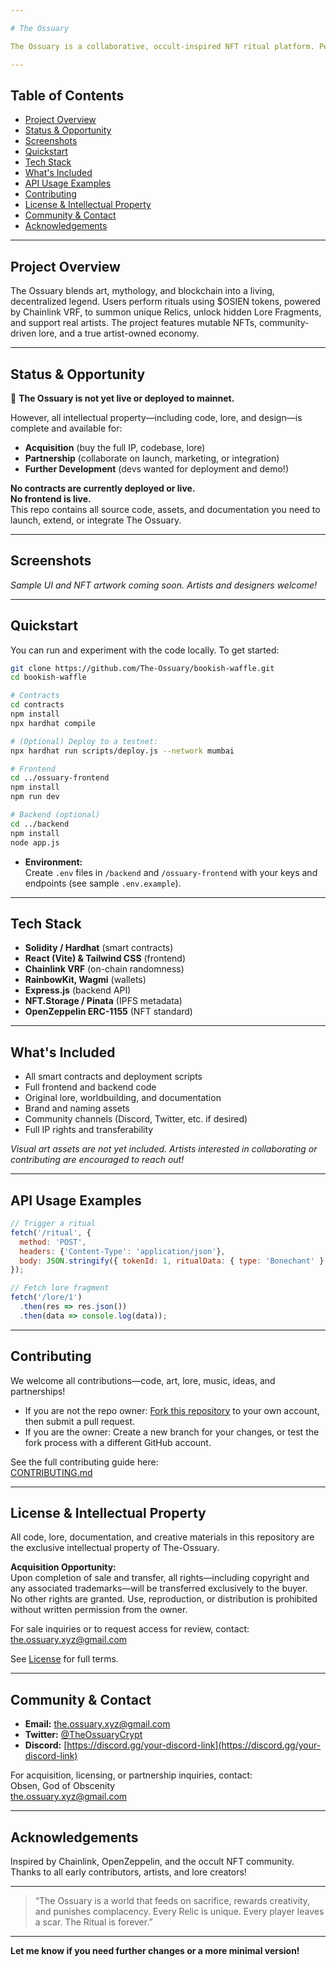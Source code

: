 ```yaml
---

# The Ossuary

The Ossuary is a collaborative, occult-inspired NFT ritual platform. Perform on-chain rituals, create and mutate NFTs, and shape the living lore of a crypt-city built on sacrifice and creativity.

---
```


## Table of Contents

- [Project Overview](#project-overview)
- [Status & Opportunity](#status--opportunity)
- [Screenshots](#screenshots)
- [Quickstart](#quickstart)
- [Tech Stack](#tech-stack)
- [What's Included](#whats-included)
- [API Usage Examples](#api-usage-examples)
- [Contributing](#contributing)
- [License & Intellectual Property](#license--intellectual-property)
- [Community & Contact](#community--contact)
- [Acknowledgements](#acknowledgements)

---

## Project Overview

The Ossuary blends art, mythology, and blockchain into a living, decentralized legend. Users perform rituals using $OSIEN tokens, powered by Chainlink VRF, to summon unique Relics, unlock hidden Lore Fragments, and support real artists. The project features mutable NFTs, community-driven lore, and a true artist-owned economy.

---

## Status & Opportunity

🚧 **The Ossuary is not yet live or deployed to mainnet.**

However, all intellectual property—including code, lore, and design—is complete and available for:

- **Acquisition** (buy the full IP, codebase, lore)
- **Partnership** (collaborate on launch, marketing, or integration)
- **Further Development** (devs wanted for deployment and demo!)

**No contracts are currently deployed or live.**  
**No frontend is live.**  
This repo contains all source code, assets, and documentation you need to launch, extend, or integrate The Ossuary.

---

## Screenshots

*Sample UI and NFT artwork coming soon. Artists and designers welcome!*

---

## Quickstart

You can run and experiment with the code locally. To get started:

```bash
git clone https://github.com/The-Ossuary/bookish-waffle.git
cd bookish-waffle

# Contracts
cd contracts
npm install
npx hardhat compile

# (Optional) Deploy to a testnet:
npx hardhat run scripts/deploy.js --network mumbai

# Frontend
cd ../ossuary-frontend
npm install
npm run dev

# Backend (optional)
cd ../backend
npm install
node app.js
```
- **Environment:**  
  Create `.env` files in `/backend` and `/ossuary-frontend` with your keys and endpoints (see sample `.env.example`).

---

## Tech Stack

- **Solidity / Hardhat** (smart contracts)
- **React (Vite) & Tailwind CSS** (frontend)
- **Chainlink VRF** (on-chain randomness)
- **RainbowKit, Wagmi** (wallets)
- **Express.js** (backend API)
- **NFT.Storage / Pinata** (IPFS metadata)
- **OpenZeppelin ERC-1155** (NFT standard)

---

## What's Included

- All smart contracts and deployment scripts
- Full frontend and backend code
- Original lore, worldbuilding, and documentation
- Brand and naming assets
- Community channels (Discord, Twitter, etc. if desired)
- Full IP rights and transferability

*Visual art assets are not yet included. Artists interested in collaborating or contributing are encouraged to reach out!*

---

## API Usage Examples

```js
// Trigger a ritual
fetch('/ritual', {
  method: 'POST',
  headers: {'Content-Type': 'application/json'},
  body: JSON.stringify({ tokenId: 1, ritualData: { type: 'Bonechant' } })
});

// Fetch lore fragment
fetch('/lore/1')
  .then(res => res.json())
  .then(data => console.log(data));
```

---

## Contributing

We welcome all contributions—code, art, lore, music, ideas, and partnerships!

- If you are not the repo owner: [Fork this repository](https://github.com/The-Ossuary/bookish-waffle/fork) to your own account, then submit a pull request.
- If you are the owner: Create a new branch for your changes, or test the fork process with a different GitHub account.

See the full contributing guide here:  
[CONTRIBUTING.md](https://github.com/The-Ossuary/bookish-waffle/blob/main/Contributing.md)

---

## License & Intellectual Property

All code, lore, documentation, and creative materials in this repository are the exclusive intellectual property of The-Ossuary.

**Acquisition Opportunity:**  
Upon completion of sale and transfer, all rights—including copyright and any associated trademarks—will be transferred exclusively to the buyer.  
No other rights are granted. Use, reproduction, or distribution is prohibited without written permission from the owner.

For sale inquiries or to request access for review, contact: the.ossuary.xyz@gmail.com

See [License](code/License.md) for full terms.

---

## Community & Contact

- **Email:** the.ossuary.xyz@gmail.com
- **Twitter:** [@TheOssuaryCrypt](https://twitter.com/TheOssuaryCrypt)
- **Discord:** [https://discord.gg/your-discord-link](https://discord.gg/your-discord-link)

For acquisition, licensing, or partnership inquiries, contact:  
Obsen, God of Obscenity  
the.ossuary.xyz@gmail.com

---

## Acknowledgements

Inspired by Chainlink, OpenZeppelin, and the occult NFT community.  
Thanks to all early contributors, artists, and lore creators!

---

> “The Ossuary is a world that feeds on sacrifice, rewards creativity, and punishes complacency. Every Relic is unique. Every player leaves a scar. The Ritual is forever.”

---

**Let me know if you need further changes or a more minimal version!**